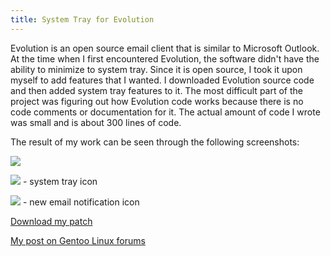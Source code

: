 ```yaml
---
title: System Tray for Evolution
---
```

Evolution is an open source email client that is similar to Microsoft Outlook.
At the time when I first encountered Evolution, the software didn't have the
ability to minimize to system tray. Since it is open source, I took it upon
myself to add features that I wanted. I downloaded Evolution source code and
then added system tray features to it. The most difficult part of the project
was figuring out how Evolution code works because there is no code comments or
documentation for it. The actual amount of code I wrote was small and is about
300 lines of code.

The result of my work can be seen through the following screenshots:

![](https://imagedatastore.appspot.com/ahBzfmltYWdlZGF0YXN0b3Jlcg0LEgVpbWFnZRjp8gYM)

![](https://imagedatastore.appspot.com/ahBzfmltYWdlZGF0YXN0b3Jlcg0LEgVpbWFnZRi5kX8M) - system tray icon

![](https://imagedatastore.appspot.com/ahBzfmltYWdlZGF0YXN0b3Jlcg4LEgVpbWFnZRjpx7sBDA) - new email notification icon

[Download my patch](/files/evolution.systray.patch.zip)

[My post on Gentoo Linux forums](http://forums.gentoo.org/viewtopic.php?t=254338)
